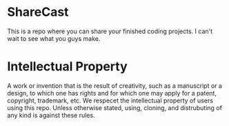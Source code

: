 # ShareCast
This is a repo where you can share your finished coding projects. I can't wait to see what you guys make.
# Intellectual Property
A work or invention that is the result of creativity, such as a manuscript or a design, to which one has rights and for which one may apply for a patent, copyright, trademark, etc.
We respecet the intellectual property of users using this repo. Unless otherwise stated, using, cloning, and distrubuting of any kind is against these rules.
